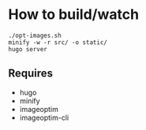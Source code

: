 # How to build/watch

```
./opt-images.sh
minify -w -r src/ -o static/
hugo server
```

## Requires

- hugo
- minify
- imageoptim
- imageoptim-cli 